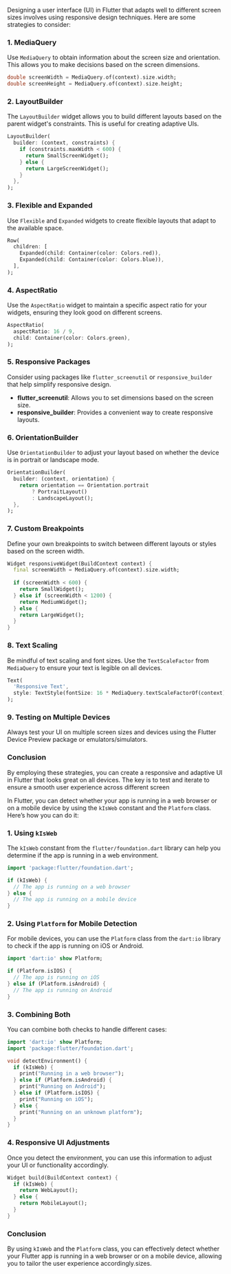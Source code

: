 Designing a user interface (UI) in Flutter that adapts well to different screen sizes involves using responsive design techniques. Here are some strategies to consider:

### 1. **MediaQuery**
Use `MediaQuery` to obtain information about the screen size and orientation. This allows you to make decisions based on the screen dimensions.

```dart
double screenWidth = MediaQuery.of(context).size.width;
double screenHeight = MediaQuery.of(context).size.height;
```

### 2. **LayoutBuilder**
The `LayoutBuilder` widget allows you to build different layouts based on the parent widget's constraints. This is useful for creating adaptive UIs.

```dart
LayoutBuilder(
  builder: (context, constraints) {
    if (constraints.maxWidth < 600) {
      return SmallScreenWidget();
    } else {
      return LargeScreenWidget();
    }
  },
);
```

### 3. **Flexible and Expanded**
Use `Flexible` and `Expanded` widgets to create flexible layouts that adapt to the available space.

```dart
Row(
  children: [
    Expanded(child: Container(color: Colors.red)),
    Expanded(child: Container(color: Colors.blue)),
  ],
);
```

### 4. **AspectRatio**
Use the `AspectRatio` widget to maintain a specific aspect ratio for your widgets, ensuring they look good on different screens.

```dart
AspectRatio(
  aspectRatio: 16 / 9,
  child: Container(color: Colors.green),
);
```

### 5. **Responsive Packages**
Consider using packages like `flutter_screenutil` or `responsive_builder` that help simplify responsive design.

- **flutter_screenutil**: Allows you to set dimensions based on the screen size.
- **responsive_builder**: Provides a convenient way to create responsive layouts.

### 6. **OrientationBuilder**
Use `OrientationBuilder` to adjust your layout based on whether the device is in portrait or landscape mode.

```dart
OrientationBuilder(
  builder: (context, orientation) {
    return orientation == Orientation.portrait
        ? PortraitLayout()
        : LandscapeLayout();
  },
);
```

### 7. **Custom Breakpoints**
Define your own breakpoints to switch between different layouts or styles based on the screen width.

```dart
Widget responsiveWidget(BuildContext context) {
  final screenWidth = MediaQuery.of(context).size.width;
  
  if (screenWidth < 600) {
    return SmallWidget();
  } else if (screenWidth < 1200) {
    return MediumWidget();
  } else {
    return LargeWidget();
  }
}
```

### 8. **Text Scaling**
Be mindful of text scaling and font sizes. Use the `TextScaleFactor` from `MediaQuery` to ensure your text is legible on all devices.

```dart
Text(
  'Responsive Text',
  style: TextStyle(fontSize: 16 * MediaQuery.textScaleFactorOf(context)),
);
```

### 9. **Testing on Multiple Devices**
Always test your UI on multiple screen sizes and devices using the Flutter Device Preview package or emulators/simulators.

### Conclusion
By employing these strategies, you can create a responsive and adaptive UI in Flutter that looks great on all devices. The key is to test and iterate to ensure a smooth user experience across different screen 


In Flutter, you can detect whether your app is running in a web browser or on a mobile device by using the `kIsWeb` constant and the `Platform` class. Here’s how you can do it:

### 1. **Using `kIsWeb`**
The `kIsWeb` constant from the `flutter/foundation.dart` library can help you determine if the app is running in a web environment.

```dart
import 'package:flutter/foundation.dart';

if (kIsWeb) {
  // The app is running on a web browser
} else {
  // The app is running on a mobile device
}
```

### 2. **Using `Platform` for Mobile Detection**
For mobile devices, you can use the `Platform` class from the `dart:io` library to check if the app is running on iOS or Android.

```dart
import 'dart:io' show Platform;

if (Platform.isIOS) {
  // The app is running on iOS
} else if (Platform.isAndroid) {
  // The app is running on Android
}
```

### 3. **Combining Both**
You can combine both checks to handle different cases:

```dart
import 'dart:io' show Platform;
import 'package:flutter/foundation.dart';

void detectEnvironment() {
  if (kIsWeb) {
    print("Running in a web browser");
  } else if (Platform.isAndroid) {
    print("Running on Android");
  } else if (Platform.isIOS) {
    print("Running on iOS");
  } else {
    print("Running on an unknown platform");
  }
}
```

### 4. **Responsive UI Adjustments**
Once you detect the environment, you can use this information to adjust your UI or functionality accordingly.

```dart
Widget build(BuildContext context) {
  if (kIsWeb) {
    return WebLayout();
  } else {
    return MobileLayout();
  }
}
```

### Conclusion
By using `kIsWeb` and the `Platform` class, you can effectively detect whether your Flutter app is running in a web browser or on a mobile device, allowing you to tailor the user experience accordingly.sizes.
